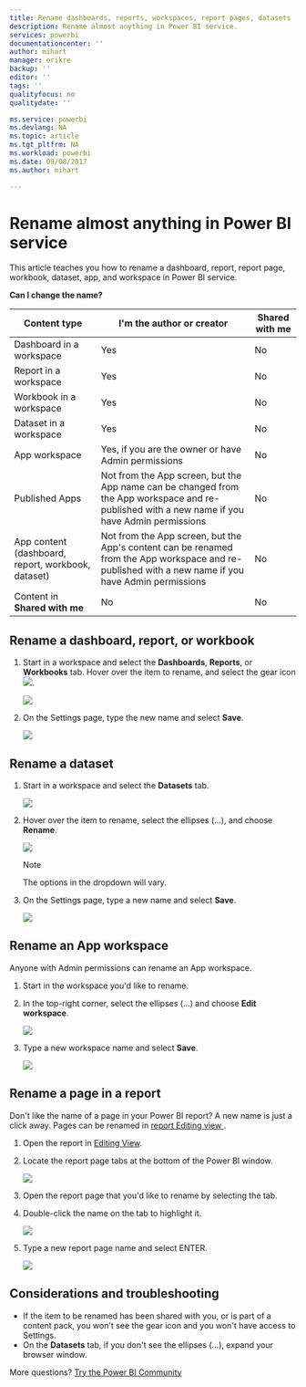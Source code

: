 ```yaml
---
title: Rename dashboards, reports, workspaces, report pages, datasets
description: Rename almost anything in Power BI service.
services: powerbi
documentationcenter: ''
author: mihart
manager: erikre
backup: ''
editor: ''
tags: ''
qualityfocus: no
qualitydate: ''

ms.service: powerbi
ms.devlang: NA
ms.topic: article
ms.tgt_pltfrm: NA
ms.workload: powerbi
ms.date: 09/08/2017
ms.author: mihart

---
```

# Rename almost anything in Power BI service
This article teaches you how to rename a dashboard, report, report page, workbook, dataset, app, and workspace in Power BI service.

**Can I change the name?**

| Content type | I'm the author or creator | Shared with me |
| --- | --- | --- |
| Dashboard in a workspace |Yes |No |
| Report in a workspace |Yes |No |
| Workbook in a workspace |Yes |No |
| Dataset in a workspace |Yes |No |
| App workspace |Yes, if you are the owner or have Admin permissions |No |
| Published Apps |Not from the App screen, but the App name can be changed from the App workspace and re-published with a new name if you have Admin permissions |No |
| App content (dashboard, report, workbook, dataset) |Not from the App screen, but the App's content can be renamed from the App workspace and re-published with a new name if you have Admin permissions |No |
| Content in **Shared with me** |No |No |

## Rename a dashboard, report, or workbook
1. Start in a workspace and select the **Dashboards**, **Reports**, or **Workbooks** tab. Hover over the item to rename, and select the gear icon ![](media/powerbi-service-rename/powerbi-cog-icon.png).
   
   ![](media/powerbi-service-rename/power-bi-workspace-dashboards.png)
2. On the Settings page, type the new name and select **Save**.
   
   ![](media/powerbi-service-rename/power-bi-rename-dashboard2.png)

## Rename a dataset
1. Start in a workspace and select the **Datasets** tab.
   
   ![](media/powerbi-service-rename/power-bi-ellipses.png)
2. Hover over the item to rename, select the ellipses (...), and choose **Rename**.  
   
      ![](media/powerbi-service-rename/power-bi-rename-datasets.png)
   
   > [!NOTE]
   > The options in the dropdown will vary.
   > 
   > 
3. On the Settings page, type a new name and select **Save**.
   
     ![](media/powerbi-service-rename/power-bi-rename.png)

## Rename an App workspace
Anyone with Admin permissions can rename an App workspace.

1. Start in the workspace you'd like to rename.
2. In the top-right corner, select the ellipses (...) and choose **Edit workspace**.  
   
    ![](media/powerbi-service-rename/power-bi-edit-workspace.png)
3. Type a new workspace name and select **Save**.
   
   ![](media/powerbi-service-rename/power-bi-workspace-rename.png)

## Rename a page in a report
Don't like the name of a page in your Power BI report?  A new name is just a click away. Pages can be renamed in [report Editing view ](powerbi-service-interact-with-a-report-in-editing-view.md).

1. Open the report in [Editing View](powerbi-service-go-from-reading-view-to-editing-view.md).
2. Locate the report page tabs at the bottom of the Power BI window.
   
    ![](media/powerbi-service-rename/report-page-tabs-new.png)
3. Open the report page that you'd like to rename by selecting the tab.
4. Double-click the name on the tab to highlight it.  
   
    ![](media/powerbi-service-rename/hilite-tab.png)
5. Type a new report page name and select ENTER.
   
    ![](media/powerbi-service-rename/new-name.png)

## Considerations and troubleshooting
* If the item to be renamed has been shared with you, or is part of a content pack, you won't see the gear icon and you won't have access to Settings.
* On the **Datasets** tab, if you don't see the ellipses (...), expand your browser window.

More questions? [Try the Power BI Community](http://community.powerbi.com/)

